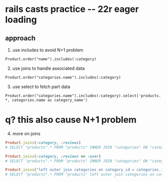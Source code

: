 # rails casts practice -- 22r eager loading 

## approach
1. use includes to avoid N+1 problem

`Product.order("name").includes(:category)`

2. use joins to handle associated data

`Product.order("categories.name").includes(:category)`

3. use select to fetch part data

`Product.order("categories.name").includes(:category).select('products.*, categories.name as category_name')`
# q? this also cause N+1 problem

4. more on joins

```ruby
Product.joins(:category, :reviews)
# SELECT "products".* FROM "products" INNER JOIN "categories" ON "categories"."id" = "products"."category_id" INNER JOIN "reviews" ON "reviews"."product_id" = "products"."id"

Product.joins(:category, :reviews => :user)
# SELECT "products".* FROM "products" INNER JOIN "categories" ON "categories"."id" = "products"."category_id" INNER JOIN "reviews" ON "reviews"."product_id" = "products"."id" INNER JOIN "users" ON "users"."id" = "reviews"."user_id"

Product.joins("left outer join categories on category_id = categories.id")
# SELECT "products".* FROM "products" left outer join categories on category_id = categories.id
``` 
